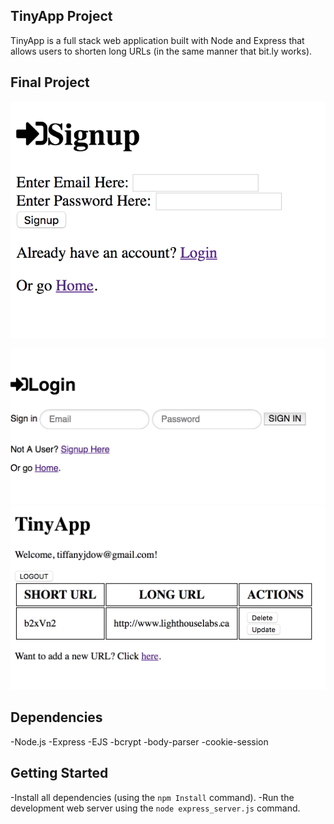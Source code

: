 ## TinyApp Project

TinyApp is a full stack web application built with Node and Express that allows users to shorten long URLs (in the same manner that bit.ly works).

## Final Project

!["Page for users to register a new account."](https://github.com/tiffanydow1/tinyApp/blob/master/docs/signin-page.png?raw=true)

!["Page for users to login to an existing account."](https://github.com/tiffanydow1/tinyApp/blob/master/docs/login-page.png?raw=true)
!["Page for users to view their existing URLs with the option to update or delete them."](https://github.com/tiffanydow1/tinyApp/blob/master/docs/urls-page.png?raw=true)

## Dependencies

-Node.js
-Express
-EJS
-bcrypt
-body-parser
-cookie-session

## Getting Started

-Install all dependencies (using the `npm Install` command).
-Run the development web server using the  `node express_server.js` command.
